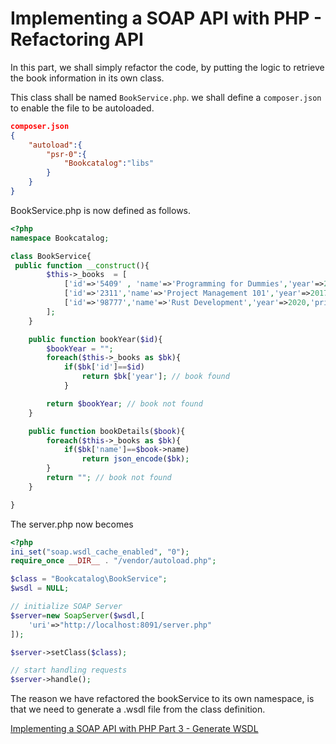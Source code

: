 # Implementing a SOAP API with PHP - Refactoring API

In this part, we shall simply refactor the code, by putting the logic to retrieve the book information in its own class.

This class shall be named ```BookService.php```. we shall define a ```composer.json``` to enable the file to be autoloaded.

```json
composer.json
{
    "autoload":{
        "psr-0":{
            "Bookcatalog":"libs"
        }
    }
}
```

BookService.php is now defined as follows.

```php
<?php
namespace Bookcatalog;

class BookService{
 public function __construct(){
        $this->_books  = [
            ['id'=>'5409' , 'name'=>'Programming for Dummies','year'=>2011,'price'=>'12.09'],
            ['id'=>'2311','name'=>'Project Management 101','year'=>2017,'price'=>'20.09'],
            ['id'=>'98777','name'=>'Rust Development','year'=>2020,'price'=>'32.09'],
        ];
    }

    public function bookYear($id){  
        $bookYear = "";
        foreach($this->_books as $bk){
            if($bk['id']==$id)
                return $bk['year']; // book found
            }

        return $bookYear; // book not found
    }

    public function bookDetails($book){  
        foreach($this->_books as $bk){
            if($bk['name']==$book->name)
                return json_encode($bk);
        }
        return ""; // book not found
    }

}
```

The server.php now becomes

```php
<?php
ini_set("soap.wsdl_cache_enabled", "0");
require_once __DIR__ . "/vendor/autoload.php";

$class = "Bookcatalog\BookService";
$wsdl = NULL;

// initialize SOAP Server
$server=new SoapServer($wsdl,[
    'uri'=>"http://localhost:8091/server.php"
]);

$server->setClass($class);

// start handling requests
$server->handle();
```

The reason we have refactored the bookService to its own namespace, is that we need to generate a .wsdl file from the class definition.

[Implementing a SOAP API with PHP Part 3 - Generate WSDL](Part3.md)
